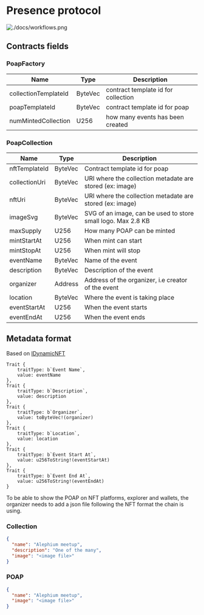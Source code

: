 # Presence protocol

![./docs/workflows.png]()

## Contracts fields

### PoapFactory

| Name                 | Type    | Description                         |
|----------------------|---------|-------------------------------------|
| collectionTemplateId | ByteVec | contract template id for collection |
| poapTemplateId       | ByteVec | contract template id for poap       |
| numMintedCollection  | U256    | how many events has been created    |

### PoapCollection

| Name          | Type    | Description                                                  |
|---------------|---------|--------------------------------------------------------------|
| nftTemplateId | ByteVec | Contract template id for poap                                |
| collectionUri | ByteVec | URI where the collection metadate are stored (ex: image)     |
| nftUri        | ByteVec | URI where the collection metadate are stored (ex: image)     |
| imageSvg      | ByteVec | SVG of an image, can be used to store small logo. Max 2.8 KB |
| maxSupply     | U256    | How many POAP can be minted                                  |
| mintStartAt   | U256    | When mint can start                                          |
| mintStopAt    | U256    | When mint will stop                                          |
| eventName     | ByteVec | Name of the event                                            |
| description   | ByteVec | Description of the event                                     |
| organizer     | Address | Address of the organizer, i.e creator of the event           |
| location      | ByteVec | Where the event is taking place                              |
| eventStartAt  | U256    | When the event starts                                        |
| eventEndAt    | U256    | When the event ends                                          |

## Metadata format

Based on [IDynamicNFT](https://github.com/Deadrare/ANS/blob/main/contract/contracts/dynamic_nft/dynamic_nft_standard.ral)

```
Trait {
    traitType: b`Event Name`,
    value: eventName
},
Trait {
    traitType: b`Description`,
    value: description
},
Trait {
    traitType: b`Organizer`,
    value: toByteVec!(organizer)
},
Trait {
    traitType: b`Location`,
    value: location
},
Trait {
    traitType: b`Event Start At`,
    value: u256ToString!(eventStartAt)
},
Trait {
    traitType: b`Event End At`,
    value: u256ToString!(eventEndAt)
}
```

To be able to show the POAP on NFT platforms, explorer and wallets, the organizer needs to add a json file following the NFT format the chain is using.

### Collection
```json
{
  "name": "Alephium meetup",
  "description": "One of the many",
  "image": "<image file>"
}
```



### POAP

```json
{
  "name": "Alephium meetup",
  "image": "<image file>"
}
```
